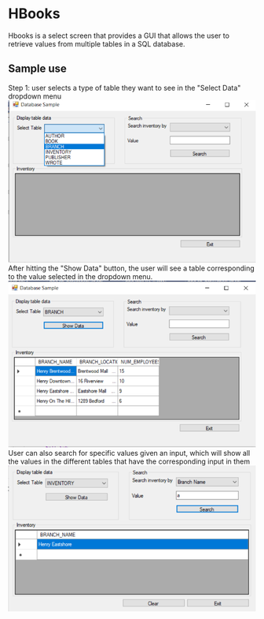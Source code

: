 # HBooks
Hbooks is a select screen that provides a GUI that allows the user to retrieve values from multiple tables in a SQL database.
<br>
## Sample use
Step 1: user selects a type of table they want to see in the "Select Data" dropdown menu
![My Image](HBooksSample/HbooksDemo1.png)
<br>
After hitting the "Show Data" button, the user will see a table corresponding to the value selected in the dropdown menu.
![My Image](HBooksSample/HbooksDemo2.png)
<br>
User can also search for specific values given an input, which will show all the values in the different tables that have the corresponding input in them
![My Image](HBooksSample/HbooksDemo3.png)
